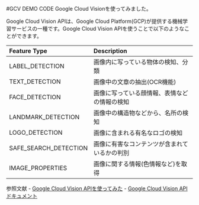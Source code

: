 #GCV DEMO CODE
Google Cloud Visionを使ってみました。

Google Cloud Vision APIは、Google Cloud Platform(GCP)が提供する機械学習サービスの一種です。Google Cloud Vision APIを使うことで以下のようなことができます。

| Feature Type | Description |
|:------------|:------------|
|LABEL_DETECTION|画像内に写っている物体の検知、分類|
|TEXT_DETECTION|画像中の文章の抽出(OCR機能)|
|FACE_DETECTION|画像に写っている顔情報、表情などの情報の検知|
|LANDMARK_DETECTION|画像中の構造物などから、名所の検知|
|LOGO_DETECTION|画像に含まれる有名なロゴの検知|
|SAFE_SEARCH_DETECTION|画像に有害なコンテンツが含まれているかの判別|
|IMAGE_PROPERTIES|画像に関する情報(色情報など)を取得|

参照文献
    - [Google Cloud Vision APIを使ってみた](http://dev.classmethod.jp/cloud/gcp/google-cloud-vision-api-get-start/)
    - [Google Cloud Vision API ドキュメント](https://cloud.google.com/vision/docs/)
